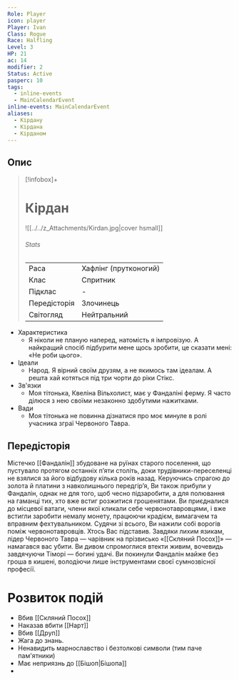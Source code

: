 ```yaml
---
Role: Player
icon: player
Player: Ivan
Class: Rogue
Race: Halfling
Level: 3
HP: 21
ac: 14
modifier: 2
Status: Active
pasperc: 10
tags:
  - inline-events
  - MainCalendarEvent
inline-events: MainCalendarEvent
aliases:
  - Кірдану
  - Кірдана
  - Кірданом
---
```


## Опис
>[!infobox]+
># Кірдан
>![[../../z_Attachments/Kirdan.jpg|cover hsmall]]
>###### Stats
>|              |                |
>| ------------ | -------------- |
>| Раса         | Хафлінг (прутконогий)         |
>| Клас         | Спритник  |
>| Підклас      | -              |
>| Передісторія | Злочинець |
>| Світогляд    | Нейтральний |

* Характеристика
	* Я ніколи не планую наперед, натомість я імпровізую. А найкращий спосіб підбурити мене щось зробити, це сказати мені: «Не роби цього».
* Ідеали
	* Народ. Я вірний своїм друзям, а не якимось там ідеалам. А решта хай котяться під три чорти до ріки Стікс.
* Зв'язки
	* Моя тітонька, Квеліна Вільхолист, має у Фандаліні ферму. Я часто ділюся з нею своїми незаконно здобутими нажитками.
* Вади
	* Моя тітонька не повинна дізнатися про моє минуле в ролі учасника зграї Червоного Тавра.

## Передісторія
Містечко [[Фандалін]] збудоване на руїнах старого поселення, що пустувало протягом останніх п’яти століть, доки трудівники-переселенці не взялися за його відбудову кілька років назад. Керуючись спрагою до золота й платини з навколишнього передгір’я, Ви також прибули у Фандалін, однак не для того, щоб чесно підзаробити, а для полювання на гаманці тих, хто вже встиг розжитися грошенятами. Ви приєдналися до місцевої ватаги, члени якої кликали себе червонотавровцями, і вже встигли заробити немалу монету, працюючи крадієм, вимагачем та вправним фехтувальником. Судячи зі всього, Ви нажили собі ворогів поміж червонотавровців. Хтось Вас підставив. Завдяки лихим язикам, лідер Червоного Тавра — чарівник на прізвисько «[[Скляний Посох]]» — намагався вас убити. Ви дивом спромоглися втекти живим, вочевидь завдячуючи Тіморі — богині удачі. Ви покинули Фандалін майже без гроша в кишені, володіючи лише інструментами своєї сумнозвісної професії.

# Розвиток подій

- <span data-calendar='Main' data-date='1491-Mirtul-23' data-name='Смерть Ярно'/>Вбив [[Скляний Посох]]
- <span data-calendar='Main' data-date='1491-Mirtul-24' data-name='Смерть Нарта'/>Наказав вбити [[Нарт]]
- <span data-calendar='Main' data-date='1491-05-24' data-name='Смерть Друпа'/>Вбив [[Друп]]
- Жага до знань.
- Ненавидить марнославство і безтолкові символи (тим паче пам'ятники)
- Має неприязнь до [[Бішоп|Бішопа]]
- <span data-calendar='Main' data-date='1491-06-05' data-name='Смерть'/>
